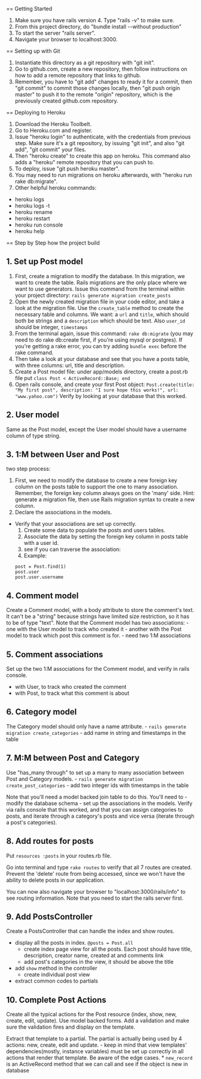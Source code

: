 == Getting Started

1. Make sure you have rails version 4. Type "rails -v" to make sure.
2. From this project directory, do "bundle install --without production"
3. To start the server "rails server".
4. Navigate your browser to localhost:3000.


== Setting up with Git

1. Instantiate this directory as a git repository with "git init".
2. Go to github.com, create a new repository, then follow instructions on how to add a remote repository that links to github.
3. Remember, you have to "git add" changes to ready it for a commit, then "git commit" to commit those changes locally, then "git push origin master" to push it to the remote "origin" repository, which is the previously created github.com repository.

== Deploying to Heroku

1. Download the Heroku Toolbelt.
2. Go to Heroku.com and register.
3. Issue "heroku login" to authenticate, with the credentials from previous step. Make sure it's a git repository, by issuing "git init", and also "git add", "git commit" your files.
4. Then "heroku create" to create this app on heroku. This command also adds a "heroku" remote repository that you can push to.
5. To deploy, issue "git push heroku master".
6. You may need to run migrations on heroku afterwards, with "heroku run rake db:migrate".
7. Other helpful heroku commands:
  - heroku logs
  - heroku logs -t
  - heroku rename
  - heroku restart
  - heroku run console
  - heroku help

== Step by Step how the project build

## 1. Set up Post model
  1. First, create a migration to modify the database. In this migration, we want 
     to create the table. Rails migrations are the only place where we want to use 
     generators. Issue this command from the terminal within your project directory: 
     `rails generate migration create_posts`
  2. Open the newly created migration file in your code editor, and take a look at 
     the migration file. Use the `create_table` method to create the necessary table 
     and columns. We want: a `url` and `title`, which should both be strings and a 
     `description` which should be text. Also `user_id` should be integer, `timestamps`
  3. From the terminal again, issue this command: `rake db:migrate` (you may need to 
     do rake db:create first, if you're using mysql or postgres). If you're getting 
     a rake error, you can try adding `bundle exec` before the rake command.
  4. Then take a look at your database and see that you have a posts table, with 
     three columns: url, title and description.
  5. Create a Post model file: under app/models directory, create a post.rb file 
     put `class Post < ActiveRecord::Base; end`
  6. Open rails console, and create your first Post object: 
     `Post.create(title: "My first post", description: "I sure hope this works!", url: "www.yahoo.com")` 
     Verify by looking at your database that this worked.

## 2. User model
  Same as the Post model, except the User model should have a username column of type string.

## 3. 1:M between User and Post
  two step process:
  1. First, we need to modify the database to create a new foreign key column on the posts table 
     to support the one to many association. Remember, the foreign key column always goes on the 'many' side.
     Hint: generate a migration file, then use Rails migration syntax to create a new column.
  2. Declare the associations in the models.
  
  * Verify that your associations are set up correctly.
    1. Create some data to populate the posts and users tables.
    2. Associate the data by setting the foreign key column in posts table with a user id.
    3. see if you can traverse the association:
    4. Example:
    ```
    post = Post.find(1)
    post.user
    post.user.username
    ```
## 4. Comment model
  Create a Comment model, with a body attribute to store the comment's text. 
  It can't be a "string" because strings have limited size restriction, so it has to be of type "text".
  Note that the Comment model has two associations:
    - one with the User model to track who created it
    - another with the Post model to track which post this comment is for.
    - need two 1:M associations

## 5. Comment associations
  Set up the two 1:M associations for the Comment model, and verify in rails console.
  - with User, to track who created the comment
  - with Post, to track what this comment is about

## 6. Category model
  The Category model should only have a name attribute.
    - `rails generate migration create_categories`
    - add name in string and timestamps in the table

## 7. M:M between Post and Category
  Use "has_many through" to set up a many to many association between Post and Category models.
    - `rails generate migration create_post_categories`
    - add two integer ids with timestamps in the table

  Note that you'll need a model backed join table to do this. You'll need to
    - modify the database schema
    - set up the associations in the models. Verify via rails console that this worked, 
      and that you can assign categories to posts, and iterate through a category's posts
      and vice versa (iterate through a post's categories).
      
## 8. Add routes for posts
  Put `resources :posts` in your routes.rb file.

  Go into terminal and type `rake routes` to verify that all 7 routes are created. 
  Prevent the 'delete' route from being accessed, since we won't have the ability to delete posts in our application.

  You can now also navigate your browser to "localhost:3000/rails/info" to see routing information. 
  Note that you need to start the rails server first.

## 9. Add PostsController
  Create a PostsController that can handle the index and show routes.
  - display all the posts in index. `@posts = Post.all`
    * create index page view for all the posts. Each post should have title, description,
      creator name, created at and comments link
    * add post's categories in the view, it should be above the title
  - add `show` method in the controller
    * create individual post view
  - extract common codes to partials 

## 10. Complete Post Actions
  Create all the typical actions for the Post resource (index, show, new, create, edit, update).
  Use model backed forms. 
  Add a validation and make sure the validation fires and display on the template.
  
  Extract that template to a partial. The partial is actually being used by 4 actions: new, create, edit and update.
    - keep in mind that view templates' dependencies(mostly, instance variables) must be set up correctly 
      in all actions that render that template. Be aware of the edge cases.
    * `new_record` is an ActiveRecord method that we can call and see if the object is new in database